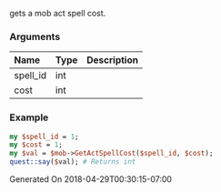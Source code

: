 gets a mob act spell cost.
### Arguments
**Name**|**Type**|**Description**
:---|:---|:---
spell_id|int|
cost|int|

### Example

```perl
my $spell_id = 1;
my $cost = 1;
my $val = $mob->GetActSpellCost($spell_id, $cost);
quest::say($val); # Returns int
```


Generated On 2018-04-29T00:30:15-07:00
